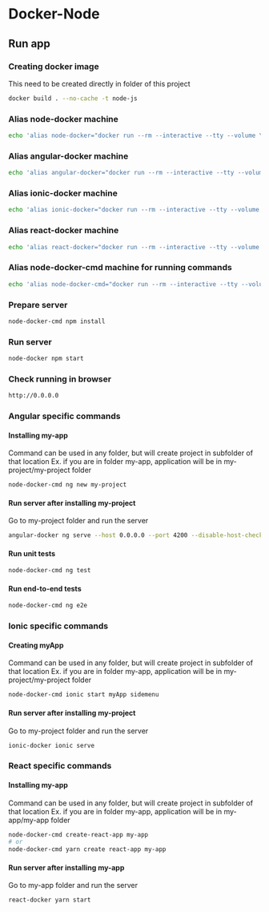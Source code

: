 # Docker-Node

Run app
---

### Creating docker image
This need to be created directly in folder of this project
```bash
docker build . --no-cache -t node-js
```

### Alias node-docker machine
```bash
echo 'alias node-docker="docker run --rm --interactive --tty --volume \$PWD:/app -p 0.0.0.0:80:4000 --user \$(id -u):\$(id -g) node-js"' >> ~/.bashrc
```

### Alias angular-docker machine
```bash
echo 'alias angular-docker="docker run --rm --interactive --tty --volume \$PWD:/app -p 0.0.0.0:80:4200 --user \$(id -u):\$(id -g) node-js"' >> ~/.bashrc
```

### Alias ionic-docker machine
```bash
echo 'alias ionic-docker="docker run --rm --interactive --tty --volume \$PWD:/app -p 0.0.0.0:80:8100 --user \$(id -u):\$(id -g) node-js"' >> ~/.bashrc
```

### Alias react-docker machine
```bash
echo 'alias react-docker="docker run --rm --interactive --tty --volume \$PWD:/app --user \$(id -u):\$(id -g) -p 0.0.0.0:80:3000 node-js"' >> ~/.bashrc
```

### Alias node-docker-cmd machine for running commands
```bash
echo 'alias node-docker-cmd="docker run --rm --interactive --tty --volume \$PWD:/app --user \$(id -u):\$(id -g) node-js"' >> ~/.bashrc
```

### Prepare server
```bash
node-docker-cmd npm install
```

### Run server
```bash
node-docker npm start
```

### Check running in browser
```bash
http://0.0.0.0
```

### Angular specific commands
#### Installing my-app
Command can be used in any folder, but will create project in subfolder of that location
Ex. if you are in folder my-app, application will be in my-project/my-project folder
```bash
node-docker-cmd ng new my-project
```

#### Run server after installing my-project
Go to my-project folder and run the server
```bash
angular-docker ng serve --host 0.0.0.0 --port 4200 --disable-host-check
```

#### Run unit tests
```bash
node-docker-cmd ng test
```

#### Run end-to-end tests
```bash
node-docker-cmd ng e2e
```

### Ionic specific commands
#### Creating myApp
Command can be used in any folder, but will create project in subfolder of that location
Ex. if you are in folder my-app, application will be in my-project/my-project folder
```bash
node-docker-cmd ionic start myApp sidemenu
```

#### Run server after installing my-project
Go to my-project folder and run the server
```bash
ionic-docker ionic serve
```

### React specific commands
#### Installing my-app
Command can be used in any folder, but will create project in subfolder of that location
Ex. if you are in folder my-app, application will be in my-app/my-app folder
```bash
node-docker-cmd create-react-app my-app
# or
node-docker-cmd yarn create react-app my-app
```

#### Run server after installing my-app
Go to my-app folder and run the server
```bash
react-docker yarn start
```
